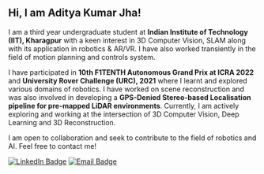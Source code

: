 ## Hi, I am Aditya Kumar Jha!

I am a third year undergraduate student at **Indian Institute of Technology (IIT), Kharagpur** with a keen interest in 3D Computer Vision, SLAM along with its application in robotics & AR/VR. I have also worked transiently in the field of motion planning and controls system.

I have participated in **10th F1TENTH Autonomous Grand Prix at ICRA 2022** and **University Rover Challenge (URC), 2021** where I learnt and explored various domains of robotics. I have worked on scene reconstruction and was also involved in developing a **GPS-Denied Stereo-based Localisation pipeline for pre-mapped LiDAR environments**. Currently, I am actively exploring and working at the intersection of 3D Computer Vision, Deep Learning and 3D Reconstruction. 

I am open to collaboration and seek to contribute to the field of robotics and AI. Feel free to contact me!

[![LinkedIn Badge](https://img.shields.io/badge/-LinkedIn-0077b5?style=flat-square&logo=Linkedin&logoColor=white)](https://www.linkedin.com/in/aditya-kumar-jha-185b9720b/)
[![Email Badge](https://img.shields.io/badge/-Email-DB4437?style=flat-square&logo=Gmail&logoColor=white)](mailto:jha.aditya2121@gmail.com)
